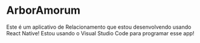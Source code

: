 # ArborAmorum

<a>Este é um aplicativo de Relacionamento que estou desenvolvendo usando React Native!</a>
<a>Estou usando o Visual Studio Code para programar esse app!</a>